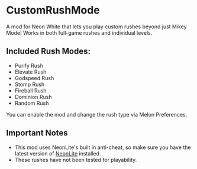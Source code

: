 # CustomRushMode
A mod for Neon White that lets you play custom rushes beyond just Mikey Mode! Works in both full-game rushes and individual levels.

## Included Rush Modes:
- Purify Rush
- Elevate Rush
- Godspeed Rush
- Stomp Rush
- Fireball Rush
- Dominion Rush
- Random Rush

You can enable the mod and change the rush type via Melon Preferences.

## Important Notes
- This mod uses NeonLite's built in anti-cheat, so make sure you have the latest version of [NeonLite](https://github.com/Faustas156/NeonLite) installed.
- These rushes have not been tested for playability.
